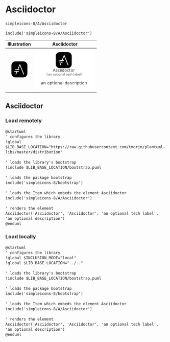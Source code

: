 # Asciidoctor


```text
simpleicons-8/A/Asciidoctor
```

```text
include('simpleicons-8/A/Asciidoctor')
```



| Illustration | Asciidoctor |
| :---: | :---: |
| ![illustration for Illustration](../../simpleicons-8/A/Asciidoctor.png) | ![illustration for Asciidoctor](../../simpleicons-8/A/Asciidoctor.Local.png) |




## Asciidoctor

### Load remotely
```plantuml
@startuml
' configures the library
!global $LIB_BASE_LOCATION="https://raw.githubusercontent.com/tmorin/plantuml-libs/master/distribution"

' loads the library's bootstrap
!include $LIB_BASE_LOCATION/bootstrap.puml

' loads the package bootstrap
include('simpleicons-8/bootstrap')

' loads the Item which embeds the element Asciidoctor
include('simpleicons-8/A/Asciidoctor')

' renders the element
Asciidoctor('Asciidoctor', 'Asciidoctor', 'an optional tech label', 'an optional description')
@enduml
```

### Load locally
```plantuml
@startuml
' configures the library
!global $INCLUSION_MODE="local"
!global $LIB_BASE_LOCATION="../.."

' loads the library's bootstrap
!include $LIB_BASE_LOCATION/bootstrap.puml

' loads the package bootstrap
include('simpleicons-8/bootstrap')

' loads the Item which embeds the element Asciidoctor
include('simpleicons-8/A/Asciidoctor')

' renders the element
Asciidoctor('Asciidoctor', 'Asciidoctor', 'an optional tech label', 'an optional description')
@enduml
```

